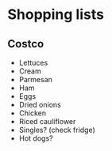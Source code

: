 # Shopping lists

## Costco

- Lettuces
- Cream
- Parmesan
- Ham
- Eggs
- Dried onions
- Chicken
- Riced cauliflower
- Singles? (check fridge)
- Hot dogs?
